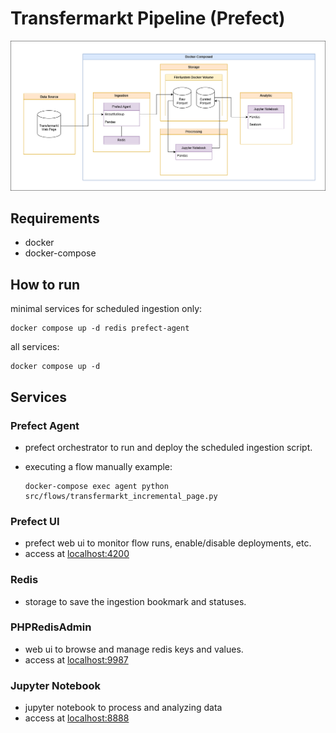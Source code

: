# Transfermarkt Pipeline (Prefect)

![transfermarkt-prefect-architecture](/docs/images/transfermarkt-prefect-architecture.drawio.png)
## Requirements

- docker
- docker-compose

## How to run

minimal services for scheduled ingestion only:
```
docker compose up -d redis prefect-agent
```

all services:
```
docker compose up -d
```

## Services

### Prefect Agent

- prefect orchestrator to run and deploy the scheduled ingestion script.
- executing a flow manually example:

    ```
    docker-compose exec agent python src/flows/transfermarkt_incremental_page.py
    ```

### Prefect UI
- prefect web ui to monitor flow runs, enable/disable deployments, etc.
- access at [localhost:4200](http:/localhost:4200)

### Redis
- storage to save the ingestion bookmark and statuses.

### PHPRedisAdmin
- web ui to browse and manage redis keys and values.
- access at [localhost:9987](http:/localhost:9987)

### Jupyter Notebook
- jupyter notebook to process and analyzing data
- access at [localhost:8888](http:/localhost:8888?token=secret_token)

